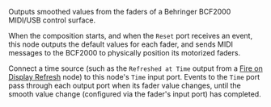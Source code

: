 Outputs smoothed values from the faders of a Behringer BCF2000 MIDI/USB control surface.

When the composition starts, and when the `Reset` port receives an event, this node outputs the default values for each fader, and sends MIDI messages to the BCF2000 to physically position its motorized faders.

Connect a time source (such as the `Refreshed at Time` output from a [Fire on Display Refresh](vuo-node://vuo.event.fireOnDisplayRefresh) node) to this node's `Time` input port.  Events to the `Time` port pass through each output port when its fader value changes, until the smooth value change (configured via the fader's input port) has completed.
